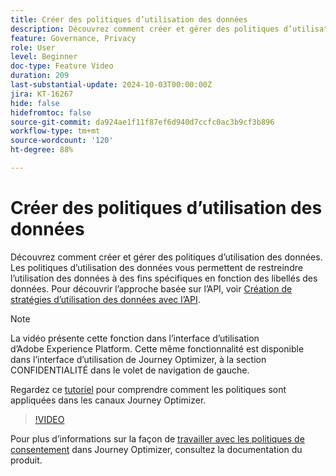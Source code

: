 ```yaml
---
title: Créer des politiques d’utilisation des données
description: Découvrez comment créer et gérer des politiques d’utilisation des données.
feature: Governance, Privacy
role: User
level: Beginner
doc-type: Feature Video
duration: 209
last-substantial-update: 2024-10-03T00:00:00Z
jira: KT-16267
hide: false
hidefromtoc: false
source-git-commit: da924ae1f11f87ef6d940d7ccfc0ac3b9cf3b896
workflow-type: tm+mt
source-wordcount: '120'
ht-degree: 88%

---
```



# Créer des politiques d’utilisation des données

Découvrez comment créer et gérer des politiques d’utilisation des données. Les politiques d’utilisation des données vous permettent de restreindre l’utilisation des données à des fins spécifiques en fonction des libellés des données. Pour découvrir l’approche basée sur l’API, voir [Création de stratégies d’utilisation des données avec l’API](https://experienceleague.adobe.com/en/docs/experience-platform/data-governance/policies/create).

>[!NOTE]
>
>La vidéo présente cette fonction dans l’interface d’utilisation d’Adobe Experience Platform. Cette même fonctionnalité est disponible dans l’interface d’utilisation de Journey Optimizer, à la section CONFIDENTIALITÉ dans le volet de navigation de gauche.
>
>Regardez ce [tutoriel](/help/privacy/enforce-data-usage-policies-in-journey-optimizer-channels.md) pour comprendre comment les politiques sont appliquées dans les canaux Journey Optimizer.

>[!VIDEO](https://video.tv.adobe.com/v/32977/?learn=on)

Pour plus d’informations sur la façon de [travailler avec les politiques de consentement](https://experienceleague.adobe.com/fr/docs/journey-optimizer/using/privacy/consent/consent-restricted) dans Journey Optimizer, consultez la documentation du produit.
